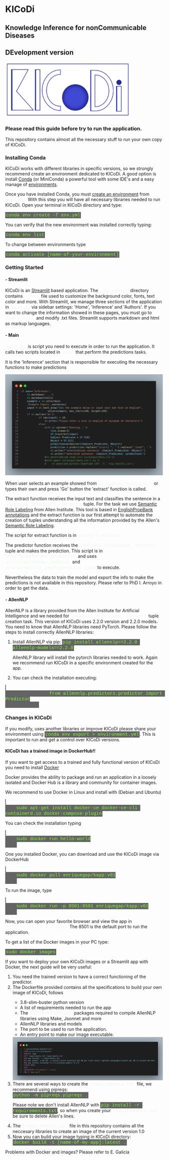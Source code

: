 <html>
    <style>
    code {
    font-family: Consolas,"courier new";
    color: #80FF33;
    background-color: #636463;
    padding: 2px;
    font-size: 105%;
    }
    highl {
    font-family: Consolas,"courier new";
    color: #ECF4EC;
    padding: 3px;
    font-size: 106%;
    }
    </style>
    <h1>KICoDi</h1>
    <h2>Knowledge Inference for nonCommunicable Diseases</h2>
    <h2>DEvelopment version</h2>    
    <img src="media/logo.png" width=400 alt="logo">
    <h3>Please read this guide before try to run the application.</h3>
    <p>
    This repository contains almost all the necessary stuff to run your own copy of KICoDi.
    </p>
    <div>
        <h3>Installing Conda</h3>
        <p>KICoDi works with different libraries in specific versions, so we strongly recommend create an environment dedicated to KICoDi. A good option is install <a href="https://www.anaconda.com/products/distribution" target="_blank">Conda</a> (or MiniConda) a powerful tool with some IDE's and a easy manage of <a href="https://docs.conda.io/projects/conda/en/4.6.0/_downloads/52a95608c49671267e40c689e0bc00ca/conda-cheatsheet.pdf" target="_blank">environments</a>. 
        </p>
        <p>Once you have installed Conda, you must <a href="https://docs.conda.io/projects/conda/en/latest/user-guide/tasks/manage-environments.html" target="_blank">create an environment</a> from <highl>env.yml</highl> With this step you will have all necessary libraries needed to run KICoDi. Open your terminal in KICoDi directory and type:
        </p>
        <code>conda env create -f env.yml</code>
        <p>
        You can verify that the new environment was installed correctly typing:
        </p>
        <code>conda env list</code>
        <p>To change between environments type</p>
        <code>conda activate [name-of-your-environment]</code>
    </div>
    <div>
        <h3>Getting Started</h3>
        <h4>- Streamlit</h4>
        <p>KICoDi is an <a href="https://docs.streamlit.io/library/get-started" target="_blank">Streamlit</a> based application. The <highl>.streamlit</highl> directory contains <highl>.toml</highl> file used to customize the background color, fonts, text color and more. With Streamlit, we manage three sections of the application in <highl>main.py</highl>via sidebar settings: 'Home', 'Inference' and 'Authors'. If you want to change the information showed in these pages, you must go to <highl>media/text</highl> and modify .txt files. Streamlit supports markdown and html as markup languages. </p>
        <h4>- Main</h4>
        <p><highl>main.py</highl> is script you need to execute in order to run the application. It calls two scripts located in <highl>src/</highl> that perform the predictions tasks.
        </p>
        <p>It is the 'Inference' section that is responsible for executing the necessary functions to make predictions</p>
        <img src="inference.png">
        <p>When user selects an example showed from <highl>io/input/inputs.csv</highl> or types their own and press 'Go' button the 'extract' function is called.</p>
        <p>The extract function receives the input text and classifies the sentence in a <highl>(Subject_Predicate, Object)</highl> tuple. For the task we use <a href="https://demo.allennlp.org/semantic-role-labeling" target="_blank">Semantic Role Labeling</a> from Allen Institute. This tool is based in <a href="https://verbs.colorado.edu/propbank/EPB-Annotation-Guidelines.pdf" target="_blank">EnglishPropBank annotations</a> and the extract function is our first attempt to automate  the creation of tuples understanding all the information provided by the Allen's <a href="https://web.stanford.edu/~jurafsky/slp3/slides/22_SRL.pdf" target="_blank">Semantic Role Labeling</a>.</p>
        <p>The script for extract function is in <highl>src/srl_methods/</highl> </p>
        <p>The predictor function receives the <highl>(Subject_Predicate, Object)</highl> tuple and makes the prediction. This script is in <highl>src/transformer_predictor</highl> and uses <highl>src/transformer_modules</highl> and <highl>src/predictor_configuration.json</highl> to execute.
        </p>
        <p>Nevertheless the data to train the model and export the info to make the predictions is not available in this repository. Please refer to PhD I. Arroyo in order to get the data.
        </p>
        <h4>- AllenNLP</h4>
        <p>AllenNLP is a library provided from the Allen Institute for Artificial Intelligence and we needed for <highl>(Subject_Predicate, Object)</highl> tuple creation task. This version of KICoDi uses 2.2.0 version and 2.2.0 models. You need to know that AllenNLP libraries need PyTorch. Please follow the steps to install correctly AllenNLP libraries:
        <ol>
            <li>Install AllenNLP via pip: <code>pip install allennlp==2.2.0 allennlp-models==2.2.0</code></li>
            <p>AllenNLP library will install the pytorch libraries needed to work. Again we recommend run KICoDi in a specific environment created for the app.</p>
            <li>You can check the installation executing:</li>
        </ol>
            <code>
                from allennlp.predictors.predictor import Predictor
            </code>
        </p>
    </div>
    <div>
    <h3>Changes in KICoDi</h3>
    <p>If you modify, uses another libraries or improve KICoDi please share your environment using <code>conda env export > environment.yml</code>. This is important to run and get a control over KICoDi versions.</p>
    <h4>KICoDi has a trained image in DockerHub!!</h4>
    <p>If you want to get access to a trained and fully functional version of KICoDi you need to install <a href="https://docs.docker.com/get-started/overview/" target="_blank">Docker</a></p>
    <p>Docker provides the ability to package and run an application in a loosely isolated and Docker Hub is a
    library and community for container images.</p>
    <p>We recommend to use Docker in Linux and install with (Debian and Ubuntu)</p>
    <code>
    sudo apt-get install docker-ce docker-ce-cli containerd.io docker-compose-plugin</code>
    <p>You can check the installation typing</p>
    <code>
    sudo docker run hello-world
    </code>
    <p>One you installed Docker, you can download and use the KICoDi image via DockerHub</p>
    <code>
    sudo docker pull enriquegap/kapp:v01
    </code>
    <p>To run the image, type</p>
    <code>
    sudo docker run -p 8501:8501 enriquegap/kapp:v01
    </code>
    <p>Now, you can open your favorite browser and view the app in <highl>http://172.17.0.2:8501</highl> The 8501 is the default port to run the application.</p>
    <p>To get a list of the Docker images in your PC type:</p>
    <code>sudo docker images</code>
    <p>If you want to deploy your own KICoDi images or a Streamlit app with Docker, the next guide will be very useful:</p>
    <ol>
        <li>You need the trained version to have a correct functioning of the predictor.</li>
        <li>The Dockerfile provided contains all the specifications to build your own image of KICoDi, follows</li>
        <ul>
            <li>3.8-slim-buster python version</li>
            <li>A list of requirements needed to run the app</li>
            <li>The <highl>build-essential</highl> packages required to compile AllenNLP libraries using Make, Jsonnet and more</li>
            <li>AllenNLP libraries and models</li>
            <li>The port to be used to run the application.</li>
            <li>An entry point to make our image executable.</li>
        </ul>
        <img src="docker.png">
        <li>There are several ways to create the <highl>requirements.txt</highl> file, we recommend using pipreqs:</li>
        <code>python -m pipreqs.pipreqs .</code>
        <p>Please note we don't install AllenNLP with <code>pip install -r requirements.txt</code>, so when you create your <highl>requirements.txt</highl> be sure to delete Allen's lines.</p>
        <li>The <highl>requirements.txt</highl> file in this repository contains all the neccesary libraries to create an image of the current version 1.0</li>
        <li>Now you can build your image typing in KICoDi directory:</li>
        <code>docker build -t [name-of-my-app]:latest .</code>
    </ol>
    <p>Problems with Docker and images? Please refer to E. Galicia</p>
    </div>
</html>
